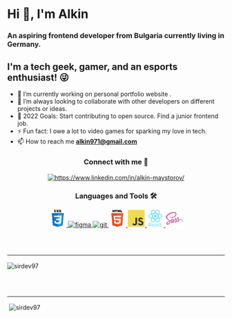 <h1 align="left">Hi 👋, I'm Alkin</h1>
<h3 align="left">An aspiring frontend developer from Bulgaria currently living in Germany.</h3>

## I'm a tech geek, gamer, and an esports enthusiast! 😜

- 🌱 I’m currently working on personal portfolio website .
- 👯 I’m always looking to collaborate with other developers on different projects or ideas.
- 🥅 2022 Goals: Start contributing to open source. Find a junior frontend job.
- ⚡ Fun fact: I owe a lot to video games for sparking my love in tech.
- 📫 How to reach me **alkin971@gmail.com**

<h3 align="center">Connect with me 🤝</h3>
<p align="center">
<a href="https://linkedin.com/in/https://www.linkedin.com/in/alkin-maystorov/" target="blank"><img align="center" src="https://raw.githubusercontent.com/rahuldkjain/github-profile-readme-generator/master/src/images/icons/Social/linked-in-alt.svg" alt="https://www.linkedin.com/in/alkin-maystorov/" height="30" width="40" /></a>
</p>

<h3 align="center">Languages and Tools 🛠</h3>
<p align="center"> <a href="https://www.w3schools.com/css/" target="_blank" rel="noreferrer"> <img src="https://raw.githubusercontent.com/devicons/devicon/master/icons/css3/css3-original-wordmark.svg" alt="css3" width="40" height="40"/> </a> <a href="https://www.figma.com/" target="_blank" rel="noreferrer"> <img src="https://www.vectorlogo.zone/logos/figma/figma-icon.svg" alt="figma" width="40" height="40"/> </a> <a href="https://git-scm.com/" target="_blank" rel="noreferrer"> <img src="https://www.vectorlogo.zone/logos/git-scm/git-scm-icon.svg" alt="git" width="40" height="40"/> </a> <a href="https://www.w3.org/html/" target="_blank" rel="noreferrer"> <img src="https://raw.githubusercontent.com/devicons/devicon/master/icons/html5/html5-original-wordmark.svg" alt="html5" width="40" height="40"/> </a> <a href="https://developer.mozilla.org/en-US/docs/Web/JavaScript" target="_blank" rel="noreferrer"> <img src="https://raw.githubusercontent.com/devicons/devicon/master/icons/javascript/javascript-original.svg" alt="javascript" width="40" height="40"/> </a> <a href="https://reactjs.org/" target="_blank" rel="noreferrer"> <img src="https://raw.githubusercontent.com/devicons/devicon/master/icons/react/react-original-wordmark.svg" alt="react" width="40" height="40"/> </a> <a href="https://sass-lang.com" target="_blank" rel="noreferrer"> <img src="https://raw.githubusercontent.com/devicons/devicon/master/icons/sass/sass-original.svg" alt="sass" width="40" height="40"/> </a> </p>

<br />
<br />

---

<p><img align="center" src="https://github-readme-stats.vercel.app/api/top-langs?username=sirdev97&show_icons=true&theme=radical&locale=en&layout=compact" alt="sirdev97" /></p>

<br />
<br />

---

<p>&nbsp;<img align="center" src="https://github-readme-stats.vercel.app/api?username=sirdev97&hide=stars,issues&show_icons=true&theme=radical&locale=en" alt="sirdev97" /></p>

<br />
<br />
